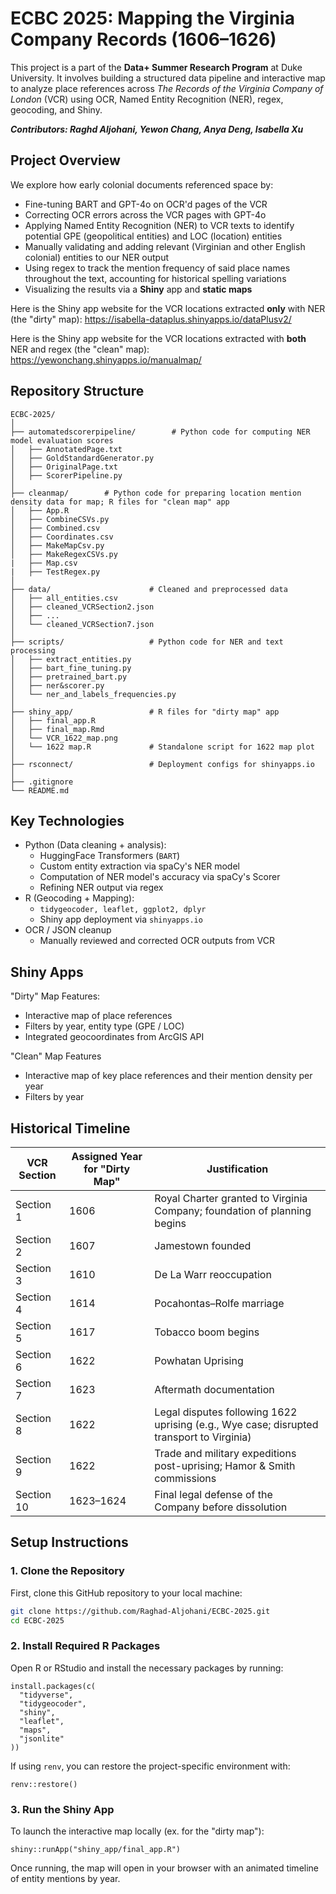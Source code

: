 # ECBC 2025: Mapping the Virginia Company Records (1606–1626)

This project is a part of the **Data+ Summer Research Program** at Duke University. It involves building a structured data pipeline and interactive map to analyze place references across *The Records of the Virginia Company of London* (VCR) using OCR, Named Entity Recognition (NER), regex, geocoding, and Shiny. 


***Contributors: Raghd Aljohani, Yewon Chang, Anya Deng, Isabella Xu***


## Project Overview

We explore how early colonial documents referenced space by:
- Fine-tuning BART and GPT-4o on OCR'd pages of the VCR
- Correcting OCR errors across the VCR pages with GPT-4o
- Applying Named Entity Recognition (NER) to VCR texts to identify potential GPE (geopolitical entities) and LOC (location) entities
- Manually validating and adding relevant (Virginian and other English colonial) entities to our NER output
- Using regex to track the mention frequency of said place names throughout the text, accounting for historical spelling variations
- Visualizing the results via a **Shiny** app and **static maps**

Here is the Shiny app website for the VCR locations extracted **only** with NER (the "dirty" map): 
https://isabella-dataplus.shinyapps.io/dataPlusv2/

Here is the Shiny app website for the VCR locations extracted with **both** NER and regex (the "clean" map): 
https://yewonchang.shinyapps.io/manualmap/ 


## Repository Structure

```text
ECBC-2025/
│
├── automatedscorerpipeline/        # Python code for computing NER model evaluation scores
│   ├── AnnotatedPage.txt
│   ├── GoldStandardGenerator.py
│   ├── OriginalPage.txt
│   ├── ScorerPipeline.py
│
├── cleanmap/        # Python code for preparing location mention density data for map; R files for "clean map" app
│   ├── App.R
│   ├── CombineCSVs.py
│   ├── Combined.csv
│   ├── Coordinates.csv
│   ├── MakeMapCsv.py
│   ├── MakeRegexCSVs.py
|   ├── Map.csv
|   ├── TestRegex.py
│
├── data/                      # Cleaned and preprocessed data
│   ├── all_entities.csv
│   ├── cleaned_VCRSection2.json
│   ├── ...
│   └── cleaned_VCRSection7.json
│
├── scripts/                   # Python code for NER and text processing
│   ├── extract_entities.py
│   ├── bart_fine_tuning.py
│   ├── pretrained_bart.py
│   ├── ner&scorer.py
│   └── ner_and_labels_frequencies.py
│
├── shiny_app/                 # R files for "dirty map" app
│   ├── final_app.R
│   ├── final_map.Rmd
│   └── VCR_1622_map.png
│   └── 1622 map.R             # Standalone script for 1622 map plot
│
├── rsconnect/                 # Deployment configs for shinyapps.io
│
├── .gitignore
└── README.md
```

## Key Technologies

- Python (Data cleaning + analysis): 
    - HuggingFace Transformers (```BART```)
    - Custom entity extraction via spaCy's NER model
    - Computation of NER model's accuracy via spaCy's Scorer
    - Refining NER output via regex 
- R (Geocoding + Mapping):
    - ```tidygeocoder, leaflet, ggplot2, dplyr```
    - Shiny app deployment via ```shinyapps.io```
- OCR / JSON cleanup
    - Manually reviewed and corrected OCR outputs from VCR

## Shiny Apps

"Dirty" Map Features: 
- Interactive map of place references
- Filters by year, entity type (GPE / LOC)
- Integrated geocoordinates from ArcGIS API

"Clean" Map Features
- Interactive map of key place references and their mention density per year
- Filters by year

## Historical Timeline

| VCR Section | Assigned Year for "Dirty Map" | Justification                                                                            |
| ----------- | ----------------------------- | ---------------------------------------------------------------------------------------- |
| Section 1   | 1606                          | Royal Charter granted to Virginia Company; foundation of planning begins                 |
| Section 2   | 1607                          | Jamestown founded                                                                        |
| Section 3   | 1610                          | De La Warr reoccupation                                                                  |
| Section 4   | 1614                          | Pocahontas–Rolfe marriage                                                                |
| Section 5   | 1617                          | Tobacco boom begins                                                                      |
| Section 6   | 1622                          | Powhatan Uprising                                                                        |
| Section 7   | 1623                          | Aftermath documentation                                                                  |
| Section 8   | 1622                          | Legal disputes following 1622 uprising (e.g., Wye case; disrupted transport to Virginia) |
| Section 9   | 1622                          | Trade and military expeditions post-uprising; Hamor & Smith commissions                  |
| Section 10  | 1623–1624                     | Final legal defense of the Company before dissolution                                    |



## Setup Instructions

### 1. Clone the Repository

First, clone this GitHub repository to your local machine:

```bash
git clone https://github.com/Raghad-Aljohani/ECBC-2025.git
cd ECBC-2025
```

### 2. Install Required R Packages

Open R or RStudio and install the necessary packages by running:

```
install.packages(c(
  "tidyverse", 
  "tidygeocoder", 
  "shiny", 
  "leaflet", 
  "maps",
  "jsonlite"
))
```  

If using ```renv```, you can restore the project-specific environment with: 
```
renv::restore()
```

### 3. Run the Shiny App

To launch the interactive map locally (ex. for the "dirty map"):

```
shiny::runApp("shiny_app/final_app.R")
```

Once running, the map will open in your browser with an animated timeline of entity mentions by year.


